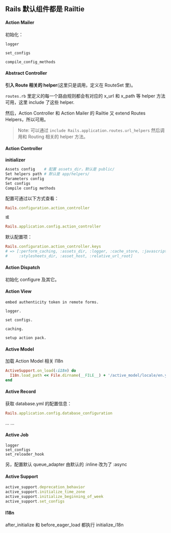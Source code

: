 ## Rails 默认组件都是 Railtie

#### Action Mailer

初始化：

```
logger

set_configs

compile_config_methods
```

#### Abstract Controller

**引入 Route 相关的 helper**(这里只是调用，定义在 RouteSet 里)。

`routes.rb` 里定义的每一个路由规则都会有对应的 x_url 和 x_path 等 helper 方法可用，这里 include 了这些 helper.

然后，Action Controller 和 Action Mailer 的 Railtie 又 extend Routes Helpers，所以可用。

> Note: 可以通过 `include Rails.application.routes.url_helpers` 然后调用和 Routing 相关的 helper 方法。

#### Action Controller

**initializer**

```bash
Assets config    # 配置 assets_dir，默认是 public/
Set helpers path # 默认是 app/helpers/
Parameters config
Set configs
Compile config methods
```

配置可通过以下方式查看：

```ruby
Rails.configuration.action_controller

或

Rails.application.config.action_controller
```

默认配置项：

```ruby
Rails.configuration.action_controller.keys
# => [:perform_caching, :assets_dir, :logger, :cache_store, :javascripts_dir,
#     :stylesheets_dir, :asset_host, :relative_url_root]
```

#### Action Dispatch

初始化 configure 及其它。

#### Action View

```
embed authenticity token in remote forms.

logger.

set configs.

caching.

setup action pack.
```

#### Active Model

加载 Action Model 相关 I18n

```ruby
ActiveSupport.on_load(:i18n) do
  I18n.load_path << File.dirname(__FILE__) + '/active_model/locale/en.yml'
end
```

#### Active Record

获取 database.yml 的配置信息：

```ruby
Rails.application.config.database_configuration
```

... ...

#### Active Job

```
logger
set_configs
set_reloader_hook
```

另，配置默认 queue_adapter 由默认的 :inline 改为了 :async

#### Active Support

```ruby
active_support.deprecation_behavior
active_support.initialize_time_zone
active_support.initialize_beginning_of_week
active_support.set_configs
```

#### I18n

after_initialize 和 before_eager_load 都执行 initialize_i18n
